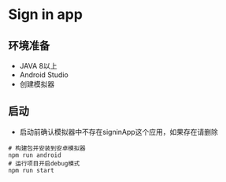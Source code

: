 # Sign in app

## 环境准备

- JAVA 8以上
- Android Studio
- 创建模拟器

## 启动

- 启动前确认模拟器中不存在signinApp这个应用，如果存在请删除

```
# 构建包并安装到安卓模拟器
npm run android
# 运行项目开启debug模式
npm run start
```

